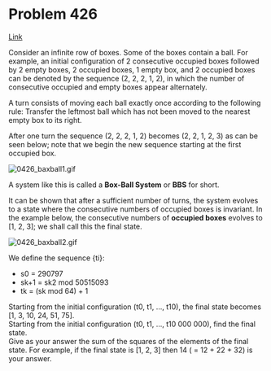 # Problem 426

[Link](https://projecteuler.net/problem=426)

Consider an infinite row of boxes. Some of the boxes contain a ball. For example, an initial configuration of 2 consecutive occupied boxes followed by 2 empty boxes, 2 occupied boxes, 1 empty box, and 2 occupied boxes can be denoted by the sequence (2, 2, 2, 1, 2), in which the number of consecutive occupied and empty boxes appear alternately. 

A turn consists of moving each ball exactly once according to the following rule: Transfer the leftmost ball which has not been moved to the nearest empty box to its right. 

After one turn the sequence (2, 2, 2, 1, 2) becomes (2, 2, 1, 2, 3) as can be seen below; note that we begin the new sequence starting at the first occupied box. 

![0426_baxball1.gif](resources/images/0426_baxball1.gif?1678992057)

A system like this is called a **Box-Ball System** or **BBS** for short. 

It can be shown that after a sufficient number of turns, the system evolves to a state where the consecutive numbers of occupied boxes is invariant. In the example below, the consecutive numbers of **occupied boxes** evolves to \[1, 2, 3\]; we shall call this the final state. 

![0426_baxball2.gif](resources/images/0426_baxball2.gif?1678992057)

We define the sequence {ti}:  

*   s0 = 290797
*   sk+1 = sk2 mod 50515093
*   tk = (sk mod 64) + 1

Starting from the initial configuration (t0, t1, …, t10), the final state becomes \[1, 3, 10, 24, 51, 75\].  
Starting from the initial configuration (t0, t1, …, t10 000 000), find the final state.  
Give as your answer the sum of the squares of the elements of the final state. For example, if the final state is \[1, 2, 3\] then 14 ( = 12 + 22 + 32) is your answer.